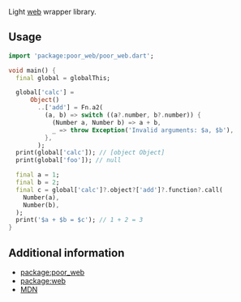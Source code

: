 <!-- 
This README describes the package. If you publish this package to pub.dev,
this README's contents appear on the landing page for your package.

For information about how to write a good package README, see the guide for
[writing package pages](https://dart.dev/tools/pub/writing-package-pages). 

For general information about developing packages, see the Dart guide for
[creating packages](https://dart.dev/guides/libraries/create-packages)
and the Flutter guide for
[developing packages and plugins](https://flutter.dev/to/develop-packages). 
-->
Light [web](https://pub.dev/packages/web) wrapper library.

## Usage

```dart
import 'package:poor_web/poor_web.dart';

void main() {
  final global = globalThis;

  global['calc'] =
      Object()
        ..['add'] = Fn.a2(
          (a, b) => switch ((a?.number, b?.number)) {
            (Number a, Number b) => a + b,
            _ => throw Exception('Invalid arguments: $a, $b'),
          },
        );
  print(global['calc']); // [object Object]
  print(global['foo']); // null

  final a = 1;
  final b = 2;
  final c = global['calc']?.object?['add']?.function?.call(
    Number(a),
    Number(b),
  );
  print('$a + $b = $c'); // 1 + 2 = 3
}
```

## Additional information

- [package:poor_web](https://pub.dev/packages/poor_web)
- [package:web](https://pub.dev/packages/web)
- [MDN](https://developer.mozilla.org/en-US/docs/Web/JavaScript)
